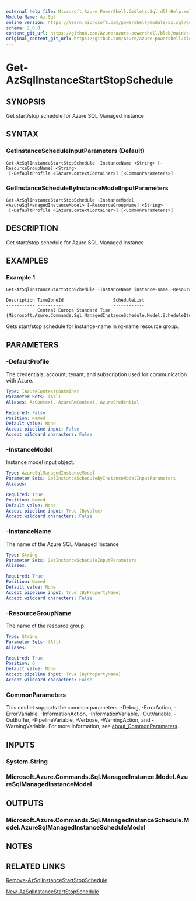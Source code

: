 ```yaml
---
external help file: Microsoft.Azure.PowerShell.Cmdlets.Sql.dll-Help.xml
Module Name: Az.Sql
online version: https://learn.microsoft.com/powershell/module/az.sql/get-azsqlinstancestartstopschedule
schema: 2.0.0
content_git_url: https://github.com/Azure/azure-powershell/blob/main/src/Sql/Sql/help/Get-AzSqlInstanceStartStopSchedule.md
original_content_git_url: https://github.com/Azure/azure-powershell/blob/main/src/Sql/Sql/help/Get-AzSqlInstanceStartStopSchedule.md
---
```


# Get-AzSqlInstanceStartStopSchedule

## SYNOPSIS
Get start/stop schedule for Azure SQL Managed Instance

## SYNTAX

### GetInstanceScheduleInputParameters (Default)
```
Get-AzSqlInstanceStartStopSchedule -InstanceName <String> [-ResourceGroupName] <String>
 [-DefaultProfile <IAzureContextContainer>] [<CommonParameters>]
```

### GetInstanceScheduleByInstanceModelInputParameters
```
Get-AzSqlInstanceStartStopSchedule -InstanceModel <AzureSqlManagedInstanceModel> [-ResourceGroupName] <String>
 [-DefaultProfile <IAzureContextContainer>] [<CommonParameters>]
```

## DESCRIPTION
Get start/stop schedule for Azure SQL Managed Instance

## EXAMPLES

### Example 1
```powershell
Get-AzSqlInstanceStartStopSchedule -InstanceName instance-name -ResourceGroupName rg-name
```
```output
Description TimeZoneId                   ScheduleList
----------- ----------                   ------------
            Central Europe Standard Time {Microsoft.Azure.Commands.Sql.ManagedInstanceSchedule.Model.ScheduleItem}
```

Gets start/stop schedule for instance-name in rg-name resource group.

## PARAMETERS

### -DefaultProfile
The credentials, account, tenant, and subscription used for communication with Azure.

```yaml
Type: IAzureContextContainer
Parameter Sets: (All)
Aliases: AzContext, AzureRmContext, AzureCredential

Required: False
Position: Named
Default value: None
Accept pipeline input: False
Accept wildcard characters: False
```

### -InstanceModel
Instance model input object.

```yaml
Type: AzureSqlManagedInstanceModel
Parameter Sets: GetInstanceScheduleByInstanceModelInputParameters
Aliases:

Required: True
Position: Named
Default value: None
Accept pipeline input: True (ByValue)
Accept wildcard characters: False
```

### -InstanceName
The name of the Azure SQL Managed Instance

```yaml
Type: String
Parameter Sets: GetInstanceScheduleInputParameters
Aliases:

Required: True
Position: Named
Default value: None
Accept pipeline input: True (ByPropertyName)
Accept wildcard characters: False
```

### -ResourceGroupName
The name of the resource group.

```yaml
Type: String
Parameter Sets: (All)
Aliases:

Required: True
Position: 0
Default value: None
Accept pipeline input: True (ByPropertyName)
Accept wildcard characters: False
```

### CommonParameters
This cmdlet supports the common parameters: -Debug, -ErrorAction, -ErrorVariable, -InformationAction, -InformationVariable, -OutVariable, -OutBuffer, -PipelineVariable, -Verbose, -WarningAction, and -WarningVariable. For more information, see [about_CommonParameters](http://go.microsoft.com/fwlink/?LinkID=113216).

## INPUTS

### System.String

### Microsoft.Azure.Commands.Sql.ManagedInstance.Model.AzureSqlManagedInstanceModel

## OUTPUTS

### Microsoft.Azure.Commands.Sql.ManagedInstanceSchedule.Model.AzureSqlManagedInstanceScheduleModel

## NOTES

## RELATED LINKS
[Remove-AzSqlInstanceStartStopSchedule](./Remove-AzSqlInstanceStartStopSchedule.md)

[New-AzSqlInstanceStartStopSchedule](./New-AzSqlInstanceStartStopSchedule.md)

